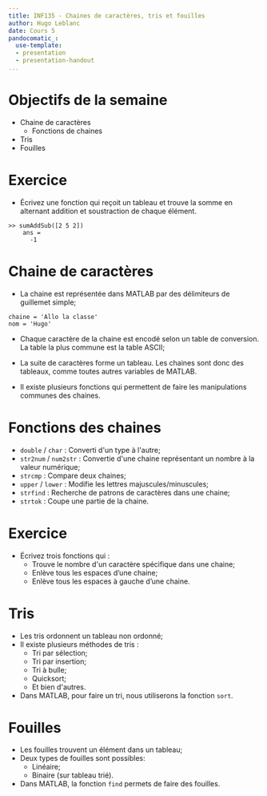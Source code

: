 ```yaml
---
title: INF135 - Chaines de caractères, tris et fouilles
author: Hugo Leblanc
date: Cours 5
pandocomatic_:
  use-template: 
  - presentation
  - presentation-handout
...
```

# Objectifs de la semaine
* Chaine de caractères
    * Fonctions de chaines
* Tris
* Fouilles

# Exercice
* Écrivez une fonction qui reçoit un tableau et trouve la somme en alternant addition et soustraction de chaque élément. 
```
>> sumAddSub([2 5 2])
    ans =
      -1
```

# Chaine de caractères
* La chaine est représentée dans MATLAB par des délimiteurs de guillemet simple;

```
chaine = 'Allo la classe'
nom = 'Hugo'
```

* Chaque caractère de la chaine est encodé selon un table de conversion. La table la plus commune est la table ASCII;

* La suite de caractères forme un tableau. Les chaines sont donc des tableaux, comme toutes autres variables de MATLAB.

* Il existe plusieurs fonctions qui permettent de faire les manipulations communes des chaines.

# Fonctions des chaines

* `double` / `char` : Converti d'un type à l'autre;
* `str2num` / `num2str` : Convertie d'une chaine représentant un nombre à la valeur numérique;
* `strcmp` : Compare deux chaines;
* `upper` / `lower` : Modifie les lettres majuscules/minuscules;
* `strfind` : Recherche de patrons de caractères dans une chaine;
* `strtok` : Coupe une partie de la chaine.

# Exercice
* Écrivez trois fonctions qui :
  * Trouve le nombre d'un caractère spécifique dans une chaine;
  * Enlève tous les espaces d’une chaine;
  * Enlève tous les espaces à gauche d’une chaine.

# Tris
* Les tris ordonnent un tableau non ordonné;
* Il existe plusieurs méthodes de tris :
  * Tri par sélection;
  * Tri par insertion;
  * Tri à bulle;
  * Quicksort;
  * Et bien d'autres.
* Dans MATLAB, pour faire un tri, nous utiliserons la fonction `sort`.

# Fouilles
* Les fouilles trouvent un élément dans un tableau;
* Deux types de fouilles sont possibles:
  * Linéaire;
  * Binaire (sur tableau trié).
* Dans MATLAB, la fonction `find` permets de faire des fouilles.
